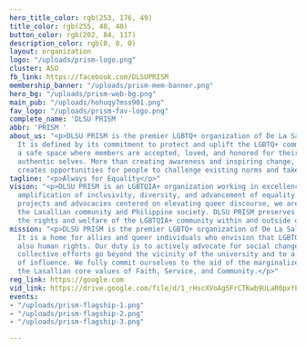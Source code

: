 ```yaml
---
hero_title_color: rgb(253, 176, 49)
title_color: rgb(255, 40, 40)
button_color: rgb(202, 84, 117)
description_color: rgb(0, 0, 0)
layout: organization
logo: "/uploads/prism-logo.png"
cluster: ASO
fb_link: https://facebook.com/DLSUPRISM
membership_banner: "/uploads/prism-mem-banner.png"
hero_bg: "/uploads/prism-web-bg.png"
main_pub: "/uploads/hohuqy7mss901.png"
fav_logo: "/uploads/prism-fav-logo.png"
complete_name: 'DLSU PRISM '
abbr: 'PRISM '
about_us: "<p>DLSU PRISM is the premier LGBTQ+ organization of De La Salle University.
  It is defined by its commitment to protect and uplift the LGBTQ+ community by creating
  a safe space where members are accepted, loved, and honored for their unique and
  authentic selves. More than creating awareness and inspiring change, DLSU PRISM
  creates opportunities for people to challenge existing norms and take real action.</p>"
tagline: "<p>Always for Equality</p>"
vision: "<p>DLSU PRISM is an LGBTQIA+ organization working in excellence towards the
  amplification of inclusivity, diversity, and advancement of equality. Through our
  projects and advocacies centered on elevating queer discourse, we are able to serve
  the Lasallian community and Philippine society. DLSU PRISM preserves and protects
  the rights and welfare of the LGBTQIA+ community within and outside of the University.</p>"
mission: "<p>DLSU PRISM is the premier LGBTQ+ organization of De La Salle University.
  It is a home for allies and queer individuals who envision that LGBTQ+ rights are
  also human rights. Our duty is to actively advocate for social change whereas our
  collective efforts go beyond the vicinity of the university and to a wider range
  of influence. We fully commit ourselves to the aid of the marginalized, united by
  the Lasallian core values of Faith, Service, and Community.</p>"
reg_link: https://google.com
vid_link: https://drive.google.com/file/d/1_rHscXVoAg5FrCTKwb9ULaR0pxYExfis/preview
events:
- "/uploads/prism-flagship-1.png"
- "/uploads/prism-flagship-2.png"
- "/uploads/prism-flagship-3.png"

---
```

